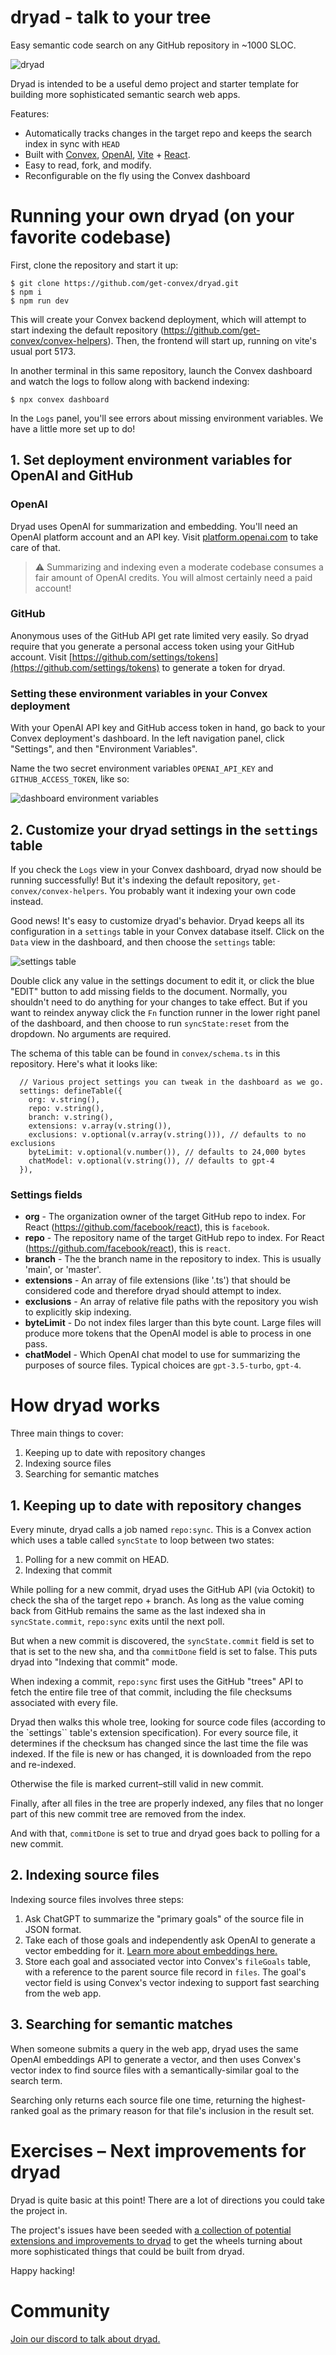 # dryad - talk to your tree

Easy semantic code search on any GitHub repository in ~1000 SLOC.

![dryad](dryad_ss.png)

Dryad is intended to be a useful demo project and starter template for building more sophisticated
semantic search web apps.

Features:

- Automatically tracks changes in the target repo and keeps the search index in sync with `HEAD`
- Built with [Convex](https://convex.dev), [OpenAI](https://openai.com),
  [Vite](https://vitejs.dev/) + [React](https://react.dev/).
- Easy to read, fork, and modify.
- Reconfigurable on the fly using the Convex dashboard

# Running your own dryad (on your favorite codebase)

First, clone the repository and start it up:

    $ git clone https://github.com/get-convex/dryad.git
    $ npm i
    $ npm run dev

This will create your Convex backend deployment, which will
attempt to start indexing the default repository (https://github.com/get-convex/convex-helpers).
Then, the frontend will start up, running on vite's usual port 5173.

In another terminal in this same repository, launch the Convex dashboard and watch the logs to
follow along with backend indexing:

    $ npx convex dashboard

In the `Logs` panel, you'll see errors about missing environment variables.
We have a little more set up to do!

## 1. Set deployment environment variables for OpenAI and GitHub

### OpenAI

Dryad uses OpenAI for summarization and embedding. You'll need an OpenAI platform account
and an API key. Visit [platform.openai.com](https://platform.openai.com) to
take care of that.

> :warning: Summarizing and indexing even a moderate codebase consumes a fair amount of OpenAI
> credits. You will almost certainly need a paid account!

### GitHub

Anonymous uses of the GitHub API get rate limited very easily. So dryad require that you
generate a personal access token using your GitHub account. Visit
[https://github.com/settings/tokens](https://github.com/settings/tokens) to generate
a token for dryad.

### Setting these environment variables in your Convex deployment

With your OpenAI API key and GitHub access token in hand, go back to your
Convex deployment's dashboard. In the left navigation panel, click "Settings",
and then "Environment Variables".

Name the two secret environment variables `OPENAI_API_KEY` and `GITHUB_ACCESS_TOKEN`, like so:

![dashboard environment variables](env_ss.png)

## 2. Customize your dryad settings in the `settings` table

If you check the `Logs` view in your Convex dashboard, dryad now should
be running successfully! But it's indexing the default repository,
`get-convex/convex-helpers`. You probably want it indexing your own
code instead.

Good news! It's easy to customize dryad's behavior. Dryad keeps all
its configuration in a `settings` table in your Convex database
itself. Click on the `Data` view in the dashboard, and then choose
the `settings` table:

![settings table](dryad_settings.png)

Double click any value in the settings document to edit it, or click the blue "EDIT" button to add missing fields to the document. Normally, you shouldn't need to do anything for your changes to take effect. But if you want to reindex anyway click the `Fn` function runner in the lower right panel
of the dashboard, and then choose to run `syncState:reset` from the dropdown. No arguments are required.

The schema of this table can be found in `convex/schema.ts` in this repository. Here's what it looks like:

```tsx
  // Various project settings you can tweak in the dashboard as we go.
  settings: defineTable({
    org: v.string(),
    repo: v.string(),
    branch: v.string(),
    extensions: v.array(v.string()),
    exclusions: v.optional(v.array(v.string())), // defaults to no exclusions
    byteLimit: v.optional(v.number()), // defaults to 24,000 bytes
    chatModel: v.optional(v.string()), // defaults to gpt-4
  }),
```

### Settings fields

- **org** - The organization owner of the target GitHub repo to index. For React (https://github.com/facebook/react), this is `facebook`.
- **repo** - The repository name of the target GitHub repo to index. For React (https://github.com/facebook/react), this is `react`.
- **branch** - The the branch name in the repository to index. This is usually 'main', or 'master'.
- **extensions** - An array of file extensions (like '.ts') that should be considered code and therefore dryad should attempt to index.
- **exclusions** - An array of relative file paths with the repository you wish to explicitly skip indexing.
- **byteLimit** - Do not index files larger than this byte count. Large files will produce more tokens
  that the OpenAI model is able to process in one pass.
- **chatModel** - Which OpenAI chat model to use for summarizing the purposes of source files. Typical choices are `gpt-3.5-turbo`, `gpt-4`.

# How dryad works

Three main things to cover:

1. Keeping up to date with repository changes
2. Indexing source files
3. Searching for semantic matches

## 1. Keeping up to date with repository changes

Every minute, dryad calls a job named `repo:sync`. This
is a Convex action which uses a table called `syncState` to
loop between two states:

1. Polling for a new commit on HEAD.
2. Indexing that commit

While polling for a new commit, dryad uses the GitHub API (via Octokit)
to check the sha of the target repo + branch. As long as the value coming back from GitHub
remains the same as the last indexed sha in `syncState.commit`, `repo:sync` exits until the next poll.

But when a new commit is discovered, the `syncState.commit` field is set to
that is set to the new sha, and tha `commitDone` field is set to false. This puts
dryad into "Indexing that commit" mode.

When indexing a commit, `repo:sync` first uses the GitHub "trees" API to fetch the entire
file tree of that commit, including the file checksums associated with every file.

Dryad then walks this whole tree, looking for source code files (according to the `settings``
table's extension specification). For every source file, it determines if the checksum
has changed since the last time the file was indexed. If the file is new or has changed,
it is downloaded from the repo and re-indexed.

Otherwise the file is marked current–still valid in new commit.

Finally, after all files in the tree are properly indexed, any files that no longer part of this new commit tree are removed from the index.

And with that, `commitDone` is set to true and dryad goes back to polling for a new commit.

## 2. Indexing source files

Indexing source files involves three steps:

1. Ask ChatGPT to summarize the "primary goals" of the source file in JSON format.
1. Take each of those goals and independently ask OpenAI to generate a vector embedding
   for it. [Learn more about embeddings here.](https://youtu.be/m6eWdnRhBpA)
1. Store each goal and associated vector into Convex's `fileGoals` table, with a reference to the parent source file record in `files`. The goal's vector field is using Convex's vector indexing to support fast searching from the web app.

## 3. Searching for semantic matches

When someone submits a query in the web app, dryad uses the same OpenAI embeddings API to generate
a vector, and then uses Convex's vector index to find source files with a semantically-similar goal
to the search term.

Searching only returns each source file one time, returning the highest-ranked goal as the primary
reason for that file's inclusion in the result set.

# Exercises – Next improvements for dryad

Dryad is quite basic at this point! There are a lot of directions you could take the project in.

The project's issues have been seeded with [a collection of potential extensions and improvements to dryad](https://github.com/get-convex/dryad/labels/good%20first%20issue) to get the wheels turning
about more sophisticated things that could be built from dryad.

Happy hacking!

# Community

[Join our discord to talk about dryad.](https://convex.dev/community)
